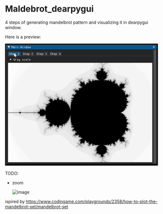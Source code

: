# Maldebrot_dearpygui

4 steps of generating mandelbrot pattern and visualizing it in dearpygui window.

Here is a preview:

![preview.gif](preview.gif)

TODO:

- zoom
  
  <img width="647" alt="image" src="https://github.com/TechnoLukas/Maldebrot_dearpygui/assets/110934679/95830272-678d-4db3-8529-7af87af22f0f">

ispired by https://www.codingame.com/playgrounds/2358/how-to-plot-the-mandelbrot-set/mandelbrot-set

